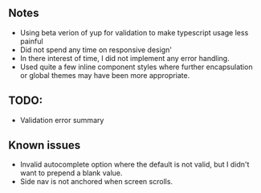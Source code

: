 ## Notes
* Using beta verion of yup for validation to make typescript usage less painful
* Did not spend any time on responsive design'
* In there interest of time, I did not implement any error handling.
* Used quite a few inline component styles where further encapsulation or global themes may have been more appropriate.

## TODO:
* Validation error summary

## Known issues
* Invalid autocomplete option where the default is not valid, but I didn't want to prepend a blank value.
* Side nav is not anchored when screen scrolls.
